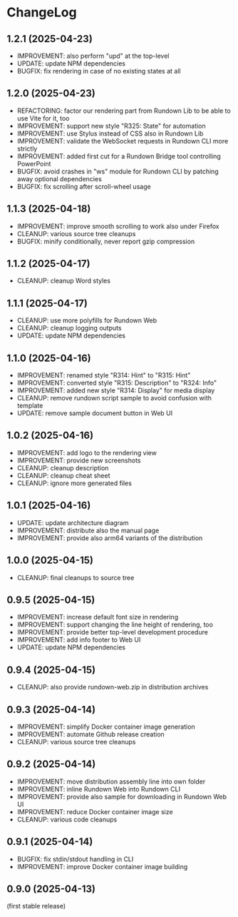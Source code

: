 
ChangeLog
=========

1.2.1 (2025-04-23)
------------------

- IMPROVEMENT: also perform "upd" at the top-level
- UPDATE: update NPM dependencies
- BUGFIX: fix rendering in case of no existing states at all

1.2.0 (2025-04-23)
------------------

- REFACTORING: factor our rendering part from Rundown Lib to be able to use Vite for it, too
- IMPROVEMENT: support new style "R325: State" for automation
- IMPROVEMENT: use Stylus instead of CSS also in Rundown Lib
- IMPROVEMENT: validate the WebSocket requests in Rundown CLI more strictly
- IMPROVEMENT: added first cut for a Rundown Bridge tool controlling PowerPoint
- BUGFIX: avoid crashes in "ws" module for Rundown CLI by patching away optional dependencies
- BUGFIX: fix scrolling after scroll-wheel usage

1.1.3 (2025-04-18)
------------------

- IMPROVEMENT: improve smooth scrolling to work also under Firefox
- CLEANUP: various source tree cleanups
- BUGFIX: minify conditionally, never report gzip compression

1.1.2 (2025-04-17)
------------------

- CLEANUP: cleanup Word styles

1.1.1 (2025-04-17)
------------------

- CLEANUP: use more polyfills for Rundown Web
- CLEANUP: cleanup logging outputs
- UPDATE: update NPM dependencies

1.1.0 (2025-04-16)
------------------

- IMPROVEMENT: renamed style "R314: Hint" to "R315: Hint"
- IMPROVEMENT: converted style "R315: Description" to "R324: Info"
- IMPROVEMENT: added new style "R314: Display" for media display
- CLEANUP: remove rundown script sample to avoid confusion with template
- UPDATE: remove sample document button in Web UI

1.0.2 (2025-04-16)
------------------

- IMPROVEMENT: add logo to the rendering view
- IMPROVEMENT: provide new screenshots
- CLEANUP: cleanup description
- CLEANUP: cleanup cheat sheet
- CLEANUP: ignore more generated files

1.0.1 (2025-04-16)
------------------

- UPDATE: update architecture diagram
- IMPROVEMENT: distribute also the manual page
- IMPROVEMENT: provide also arm64 variants of the distribution

1.0.0 (2025-04-15)
------------------

- CLEANUP: final cleanups to source tree

0.9.5 (2025-04-15)
------------------

- IMPROVEMENT: increase default font size in rendering
- IMPROVEMENT: support changing the line height of rendering, too
- IMPROVEMENT: provide better top-level development procedure
- IMPROVEMENT: add info footer to Web UI
- UPDATE: update NPM dependencies

0.9.4 (2025-04-15)
------------------

- CLEANUP: also provide rundown-web.zip in distribution archives

0.9.3 (2025-04-14)
------------------

- IMPROVEMENT: simplify Docker container image generation
- IMPROVEMENT: automate Github release creation
- CLEANUP: various source tree cleanups

0.9.2 (2025-04-14)
------------------

- IMPROVEMENT: move distribution assembly line into own folder
- IMPROVEMENT: inline Rundown Web into Rundown CLI
- IMPROVEMENT: provide also sample for downloading in Rundown Web UI
- IMPROVEMENT: reduce Docker container image size
- CLEANUP: various code cleanups

0.9.1 (2025-04-14)
------------------

- BUGFIX: fix stdin/stdout handling in CLI
- IMPROVEMENT: improve Docker container image building

0.9.0 (2025-04-13)
------------------

(first stable release)

